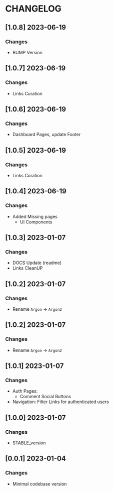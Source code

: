 # CHANGELOG

## [1.0.8] 2023-06-19
### Changes

- BUMP Version 

## [1.0.7] 2023-06-19
### Changes

- Links Curation 

## [1.0.6] 2023-06-19
### Changes

- Dashboard Pages, update Footer

## [1.0.5] 2023-06-19
### Changes

- Links Curation 

## [1.0.4] 2023-06-19
### Changes

- Added Missing pages 
  - UI Components

## [1.0.3] 2023-01-07
### Changes

- DOCS Update (readme)
- Links CleanUP

## [1.0.2] 2023-01-07
### Changes

- Rename `Argon` -> `Argon2`

## [1.0.2] 2023-01-07
### Changes

- Rename `Argon` -> `Argon2`

## [1.0.1] 2023-01-07
### Changes

- Auth Pages:
  - Comment Social Buttons
- Navigation: Filter Links for authenticated users

## [1.0.0] 2023-01-07
### Changes

- STABLE_version

## [0.0.1] 2023-01-04
### Changes

- Minimal codebase version

